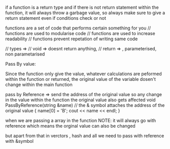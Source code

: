 if a function is a return type and if there is not return statement within the function, it will always throw a garbage value, so always make sure to give a return statement even if conditions check or not

functions are a set of code that performs certain something for you
//  functions are used to modularise code
//  functions are used to increase readability
//  functions prevent repetation of writing same code

// types =>
// void => doesnt return anything,
// return => , parameterised, non parametarised


Pass By value:

Since the function only give the value, whatever calculations are peformed within the function or returned, the original value of the variable dosen't change within the main function


pass by Reference => send the address of the original value so any change in the value within the function the original value also gets affected
void PassByReference(string &name) // the & symbol attaches the address of the original value
{
  name[0] = 'B';
  cout << name << endl;
}

when we are passing a array in the function NOTE: it will always go with reference which means the orginal value can also be changed


but apart from that in verctors , hash and all we need to pass with reference with &symbol